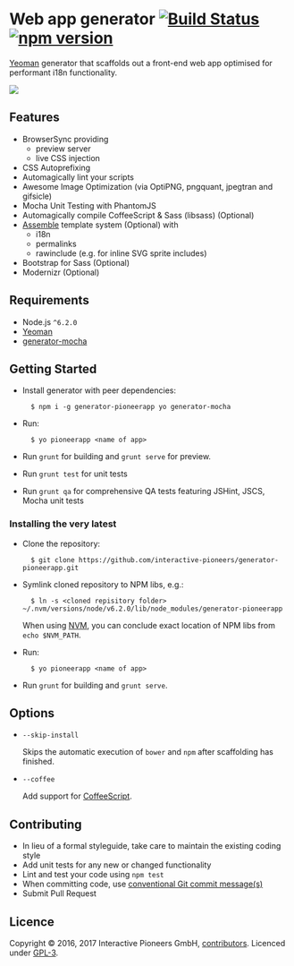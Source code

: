 # Web app generator [![Build Status](https://secure.travis-ci.org/interactive-pioneers/generator-pioneerapp.svg?branch=master)](http://travis-ci.org/interactive-pioneers/generator-pioneerapp) [![npm version](https://badge.fury.io/js/generator-pioneerapp.svg)](http://badge.fury.io/js/generator-pioneerapp)

[Yeoman](http://yeoman.io) generator that scaffolds out a front-end web app optimised for performant i18n functionality.

![](http://i.imgur.com/UoxDHXY.png)

## Features

* BrowserSync providing
  * preview server
  * live CSS injection
* CSS Autoprefixing
* Automagically lint your scripts
* Awesome Image Optimization (via OptiPNG, pngquant, jpegtran and gifsicle)
* Mocha Unit Testing with PhantomJS
* Automagically compile CoffeeScript & Sass (libsass) (Optional)
* [Assemble](http://assemble.io) template system (Optional) with
  * i18n
  * permalinks
  * rawinclude (e.g. for inline SVG sprite includes)
* Bootstrap for Sass (Optional)
* Modernizr (Optional)

## Requirements

- Node.js `^6.2.0`
- [Yeoman](http://yeoman.io)
- [generator-mocha](https://github.com/yeoman/generator-mocha)

## Getting Started

- Install generator with peer dependencies:

        $ npm i -g generator-pioneerapp yo generator-mocha

- Run:

        $ yo pioneerapp <name of app>

- Run `grunt` for building and `grunt serve` for preview.
- Run `grunt test` for unit tests
- Run `grunt qa` for comprehensive QA tests featuring JSHint, JSCS, Mocha unit tests

### Installing the very latest

- Clone the repository:

        $ git clone https://github.com/interactive-pioneers/generator-pioneerapp.git

- Symlink cloned repository to NPM libs, e.g.:

        $ ln -s <cloned repisitory folder> ~/.nvm/versions/node/v6.2.0/lib/node_modules/generator-pioneerapp

  When using [NVM](https://github.com/creationix/nvm), you can conclude exact location of NPM libs from `echo $NVM_PATH`.

- Run:

        $ yo pioneerapp <name of app>

- Run `grunt` for building and `grunt serve`.

## Options

* `--skip-install`

  Skips the automatic execution of `bower` and `npm` after scaffolding has finished.

* `--coffee`

  Add support for [CoffeeScript](http://coffeescript.org/).


## Contributing

* In lieu of a formal styleguide, take care to maintain the existing coding style
* Add unit tests for any new or changed functionality
* Lint and test your code using `npm test`
* When committing code, use [conventional Git commit message(s)](https://github.com/interactive-pioneers/conventions#commits)
* Submit Pull Request

## Licence

Copyright © 2016, 2017 Interactive Pioneers GmbH, [contributors](https://github.com/interactive-pioneers/generator-pioneerapp/graphs/contributors). Licenced under [GPL-3](LICENSE).
